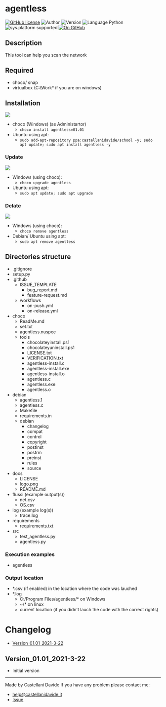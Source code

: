 ﻿# agentless
[![GitHub license](https://img.shields.io/badge/license-GNU-green?style=flat)](https://github.com/CastellaniDavide/cpp-agentless/blob/master/LICENSE) ![Author](https://img.shields.io/badge/author-Castellani%20Davide-green?style=flat) ![Version](https://img.shields.io/badge/version-v01.02-blue?style=flat) ![Language Python](https://img.shields.io/badge/language-Python-yellowgreen?style=flat) ![sys.platform supported](https://img.shields.io/badge/OS%20platform%20supported-All-blue?style=flat) [![On GitHub](https://img.shields.io/badge/on%20GitHub-True-green?style=flat&logo=github)](https://github.com/CastellaniDavide/agentless) 

## Description
This tool can help you scan the network

## Required
 - choco/ snap
 - virtualbox (C:\Work\* if you are on windows)

## Installation
![](https://dctacademy.com/wp-content/uploads/2016/12/install.jpeg)
 - choco (Windows) (as Administartor)
   - ```choco install agentless=01.01```
 - Ubuntu using apt:
    - ```sudo add-apt-repository ppa:castellanidavide/school -y; sudo apt update; sudo apt install agentless -y```

### Update
![](https://images.idgesg.net/images/article/2020/07/software_update_by_gocmen_gettyimages-1146311500_2400x1600-100852481-large.jpg)
  - Windows (using choco):
    - ```choco upgrade agentless```
  - Ubuntu using apt:
    - ```sudo apt update; sudo apt upgrade```

### Delate
![](http://cdn.onlinewebfonts.com/svg/img_105952.png)
  - Windows (using choco):
    - ```choco remove agentless```
  - Debian/ Ubuntu using apt:
    - ```sudo apt remove agentless```

## Directories structure
 - .gitignore
 - setup.py
 - .github
   - ISSUE_TEMPLATE
     - bug_report.md
     - feature-request.md
   - workflows
     - on-push.yml
     - on-release.yml
 - choco
   - ReadMe.md
   - set.txt
   - agentless.nuspec
   - tools
     - chocolateyinstall.ps1
     - chocolateyuninstall.ps1
     - LICENSE.txt
     - VERIFICATION.txt
     - agentless-install.c
     - agentless-install.exe
     - agentless-install.o
     - agentless.c
     - agentless.exe
     - agentless.o
 - debian
   - agentless.1
   - agentless.c
   - Makefile
   - requirements.in
   - debian
     - changelog
     - compat
     - control
     - copyright
     - postinst
     - postrm
     - preinst
     - rules
     - source
 - docs
   - LICENSE
   - logo.png
   - README.md
 - flussi (example output(s))
   - net.csv
   - OS.csv
 - log (example log(s))
   - trace.log
 - requirements
   - requirements.txt
 - src
   - test_agentless.py
   - agentless.py
   
### Execution examples  
 - agentless
   
### Output location
 - *.csv (if enabled) in the location where the code was lauched
 - *.log
   - C:/Program Files/agentless/* on Windows
   - ~/* on linux
   - current location (if you didn't lauch the code with the correct rights)

# Changelog
 - [Version_01.01_2021-3-22](#Version_0101_2021-3-22)

## Version_01.01_2021-3-22
 - Initial version

---
Made by Castellani Davide 
If you have any problem please contact me:
- help@castellanidavide.it
- [Issue](https://github.com/CastellaniDavide/agentless/issues)
